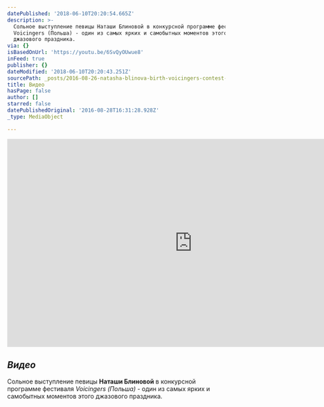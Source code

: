 ```yaml
---
datePublished: '2018-06-10T20:20:54.665Z'
description: >-
  Сольное выступление певицы Наташи Блиновой в конкурсной программе фестиваля
  Voicingers (Польша) - один из самых ярких и самобытных моментов этого
  джазового праздника.
via: {}
isBasedOnUrl: 'https://youtu.be/6SvQyOUwue8'
inFeed: true
publisher: {}
dateModified: '2018-06-10T20:20:43.251Z'
sourcePath: _posts/2016-08-26-natasha-blinova-birth-voicingers-contest-2016.md
title: Видео
hasPage: false
author: []
starred: false
datePublishedOriginal: '2016-08-28T16:31:28.928Z'
_type: MediaObject

---
```

<iframe src="https://cdn.embedly.com/widgets/media.html?src=https%3A%2F%2Fwww.youtube.com%2Fembed%2F6SvQyOUwue8%3Ffeature%3Doembed&amp;url=http%3A%2F%2Fwww.youtube.com%2Fwatch%3Fv%3D6SvQyOUwue8&amp;image=https%3A%2F%2Fi.ytimg.com%2Fvi%2F6SvQyOUwue8%2Fhqdefault.jpg&amp;key=b7d04c9b404c499eba89ee7072e1c4f7&amp;type=text%2Fhtml&amp;schema=youtube" width="854" height="480" scrolling="no" frameborder="0" allowfullscreen="" style=""></iframe>

## _Видео_

Сольное выступление певицы **Наташи Блиновой** в конкурсной программе фестиваля _Voicingers (Польша)_ - один из самых ярких и самобытных моментов этого джазового праздника.